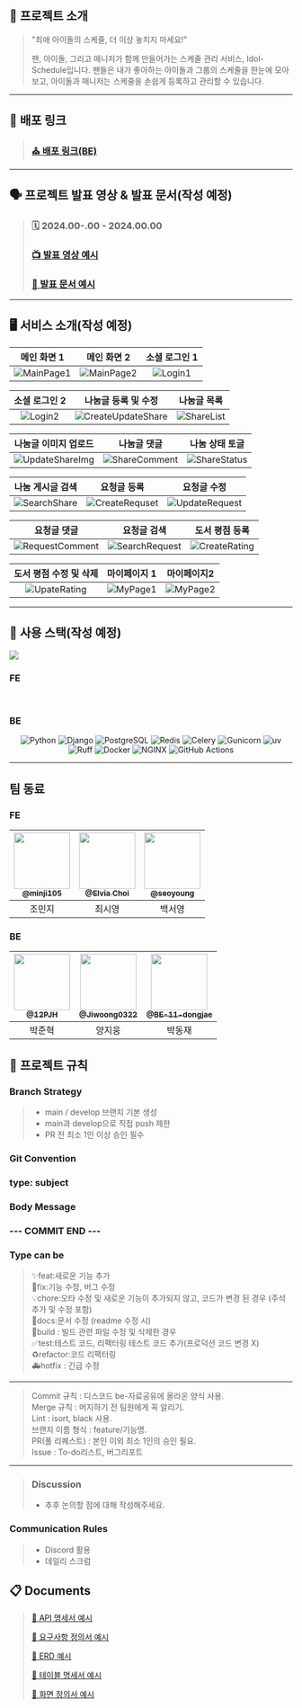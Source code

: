 ## 📖 프로젝트 소개

  > "최애 아이돌의 스케줄, 더 이상 놓치지 마세요!"
  >
  > 팬, 아이돌, 그리고 매니저가 함께 만들어가는 스케줄 관리 서비스, Idol-Schedule입니다.
  > 팬들은 내가 좋아하는 아이돌과 그룹의 스케줄을 한눈에 모아보고, 아이돌과 매니저는 스케줄을 손쉽게 등록하고 관리할 수 있습니다.
---
## :link: 배포 링크

> ### [⛪ 배포 링크(BE)](https://api.moyeoradingding.site/)

---
## 🗣️ 프로젝트 발표 영상 & 발표 문서(작성 예정)

> ### 🗓️ 2024.00-.00 - 2024.00.00
> ### [📺 발표 영상 예시]()
> ### [📑 발표 문서 예시]()

---

## 🖥️ 서비스 소개(작성 예정)
|   메인 화면 1  |  메인 화면 2  |   소셜 로그인 1   |
|:--------:|:------:|:--------:|
| <img src="https://lh6.googleusercontent.com/M7RxaY_ZsF5sQcqiIOafdBGHuVGqKrQ0c07hzOtLgkhxYTK-aRKWdhkMfi8DaoZxyDWLZKhdUEDKBIEpETcm2_sH5JdW69mrOXzASMQYHFEiaP0QbgCEHa5bnKzITG-v9ztn0QfbCeZtznJ8q-SDo2qoEA=s2048" alt="MainPage1"> |   <img src="https://lh6.googleusercontent.com/WSSZM-N1tpBvXui0ivLMaSJv5u-Jn8oUNXik40GOW7thMqmNdMPrjfO4-halmEZ80GuBBlI5ENm8TtDovjSOMRqHE6Z5w7F5yYxdplO643k3wfhyW4wT0IUT15Rv6kk_FAnST07-50NOOeXHjRfjh6dEBA=s2048" alt="MainPage2">  | <img src="https://lh6.googleusercontent.com/LgLnyK4xbij_SmBQd_9b-zKL7NjFBceXLFr97o-S9z4JMw7bZaO4E9W5SbwJn_xOAVu4xCk9Se0eqShfP8YkzkaL-QilqVa6LRaQEQ5h4PHLZOgmT8ZByBV-eEIZEr9D3I1mB6qu5nhIehup3910FytnrQ=s2048" alt="Login1"> |

|                                                                                                          소셜 로그인 2                                                                                                           |                                                                                                              나눔글 등록 및 수정                                                                                                               |                                                                                                             나눔글 목록                                                                                                             |
|:---------------------------------------------------------------------------------------------------------------------------------------------------------------------------------------------------------------------------:|:--------------------------------------------------------------------------------------------------------------------------------------------------------------------------------------------------------------------------------------:|:------------------------------------------------------------------------------------------------------------------------------------------------------------------------------------------------------------------------------:|
| <img src="https://lh3.googleusercontent.com/_WEmqGBbE04OIWsmijjjMk7eyk2jKBC9qXLFTWJjpWHfcUknRcVfOSA5Xy5QqTILk75qm4EcbgyXNM5h8dtitdmfuQ7Gg7YSR_Hb8GBffFeiEMLx6NYXVPDLA8BwHVUHrfZtHl-yATyXIiJhtdsaOMoMqA=s2048" alt="Login2"> | <img src="https://lh6.googleusercontent.com/wQiDqzndpvTRfIsHy-l3_eCjPDQ0JF28pCmLrDdSFQfR0UTuJHiF_erHsz57FuHFDWbHMnmOLquWxJxqUwjeAy_JnhaOzpjdemsvAzwPQdfK6J-H6vqOj3GwrnpBMs43Gl6BhC_idUh9lVyONEgCdIHMPQ=s2048" alt="CreateUpdateShare"> | <img src="https://lh6.googleusercontent.com/l6hiRBG-gYZpIp_E23PVm4sOBS-W2wFvncoP5bKlZQfU66NRMzxmfdgyJDagDmnqJLwxnJ9P7tu1eBlmOerah9AOx8NcBDLQR1lmLTZ083GR4zr0kBpI9XVdqVHDe571bTYFZ5fnCztg4Yw2JVyv0W-Sug=s2048" alt="ShareList"> |

|                                                                                                             나눔글 이미지 업로드                                                                                                             |      나눔글 댓글      |      나눔 상태 토글    |
|:-----------------------------------------------------------------------------------------------------------------------------------------------------------------------------------------------------------------------------------:|:-------:|:---------:|
| <img src="https://lh6.googleusercontent.com/uQJWChKZY7rtI-IdUgG9AxKSUfEeAUbFu3vnfrEkxDXSYHF7-e2ban3omp9Hn0yjtIh6uyQUC3DY8FXOOTLZEk5oK5t3BhD4WS6_jdJclc-L-zn8iavUnRgtLf0In1yH_C933V2MVtYE6_a40slzphM88A=s2048" alt="UpdateShareImg"> | <img src="https://lh6.googleusercontent.com/gs8HXpN_GGwlXTG9ZXldKc2rIYwqKE3IzQY3r6SYVwmp1M7-0_KJggGrbM0-VY_yL_Gh8V4_1argDczgglGIKjGuteRAFVKNCyK8BtM_Gsarut-Y4K-_1H7_Bj168cxmw1f7zRT9FUVjYnoGl2AG574nIg=s2048" alt="ShareComment"> | <img src="https://lh4.googleusercontent.com/iFbgPqWgK__YmSB8ha53yHTLfU_LtwJNEAf7KCDUxbraZbJhh1vQkAjTMLhaQF24HN2s3oniEsOL75mfiiMV2gRUs0exNptePw0hp0a9Q0Ko3XzfN3l4lPoWY5NP3Eif4KONMmgWQ-kKTYamb2mOiGiMlw=s2048" alt="ShareStatus"> |

|                                                                                                             나눔 게시글 검색                                                                                                             |              요청글 등록              |              요청글 수정              |
|:---------------------------------------------------------------------------------------------------------------------------------------------------------------------------------------------------------------------------------:|:--------------------------------:|:--------------------------------:|
| <img src="https://lh4.googleusercontent.com/TBqn1-oJm59EbLQyqSPLZ5_cidaanTljcr1Qq_XTPxcdTzD-IwxHrKL0ZfQhoZrkOVjokRLckca1x-9w8k0me4-6JTHPG6rbwuQ4pkmrgjEpAJZxAMM8HxR5x6vDtiCotwODnUJbo0wYK-Y62U4BTx17Cw=s2048" alt="SearchShare">  | <img src="https://lh4.googleusercontent.com/3od9me49rKBnI9saCG7TuRqlg4RQGb9JX4z8PyXMHfpqW6jF4gLgly_fZympLUsQUzxVBfWeEDIOha2-TyV-6pV_BiIbafOb9AG6vZVAgBomqyfgr8r6I_Xilqyi-p5rTA6q8lJeVqt-en4I1jnEGoK19Q=s2048" alt="CreateRequset"> | <img src="https://lh4.googleusercontent.com/vJ2PSqYwWttmoXqED3pfS8HQxiaL-FSLZAjJa45u3KQ7bqkNbLW9_y8HN5MjURQGTmClDCqnkJxLvxJ5gX6v96iQKuTpmRY2fekNh22LPfuJrah7QgNGe7z6P45e4sZ3bAig0vei49TauuLdwPcAQPGDzg=s2048" alt="UpdateRequest"> |

|                                                                                                               요청글 댓글                                                                                                                |              요청글 검색              |            도서 평점 등록             |
|:-----------------------------------------------------------------------------------------------------------------------------------------------------------------------------------------------------------------------------------:|:--------------------------------:|:-------------------------------:|
| <img src="https://lh5.googleusercontent.com/ngtbM1TwsYkrv1gAbcs7S61jJtgIKb66IdtppaIvVCT9mbthSK3Q66YBV9EOZ3ipc3SrlahE7OlVw7Bu-nwLeACpUKZ0BzYmoFTZSNPwgC0xVA_pZ69Spq34yk5xfNo7AgTN0FEiTmRVNs0_vXnlfrwUCQ=s2048" alt="RequestComment"> | <img src="https://lh6.googleusercontent.com/AV4lIIXPUjDm9RTAmZSn8vkyJx8Ltiybi5wD6gyrydKw5uXa0EMRK3ysShfVhHLdZYoDSHNbdfEr_pc9yUEDWEwT2cTdf7vDSZcbCKxcy_gDiBjL15ofE94LCoXZu4VuQ5BTkImsh8RzgwL31sSib5VBVg=s2048" alt="SearchRequest"> | <img src="https://lh6.googleusercontent.com/16_o-x4RHI9TU7pypuH0E2dypPuYE2G2jP8VhTxWwiiZuNSVTxqdkprKOigJ2F0okPILkVNd9BnYyKjgEYTH9uKkuEtEm5TBqy9gJOxRli6DP7DRCqORo6o07ym1onjJVsCbOvEIAVSMYL6-oGroAVJyjw=s2048" alt="CreateRating"> |

|                                                                                                          도서 평점 수정 및 삭제                                                                                                           |             마이페이지 1             |           마이페이지2           |
|:--------------------------------------------------------------------------------------------------------------------------------------------------------------------------------------------------------------------------------:|:----------:|:--------------------------:|
| <img src="https://lh5.googleusercontent.com/KjjwMZ-FrNzlWa0N8IS2iYAr92JgQCMbOFEwZdtScJJwzt5XY70dZII-OyvHUSbWV_7qBNCFc3pslsgcfLX9ZAM54y0F5pRrO4e2EMv8ee1K2FzzieU5ByAn9UhBqB08Fk1pHUaGvRzxGt8HhFh17fongw=s2048" alt="UpateRating"> |<img src="https://lh5.googleusercontent.com/KRfPZ8P2TzvLBeHAcApzzHDn6xbkCYp8Z9sDmWSifQNwQwfC7HAjczd-KHVs5dGbKhi2AO5O3A8wd8mewcze3TKb_yM9y5-PHQVE7axz5HVdWsI1alg2-qatjn7G2c0Y6Fx786KMjoiIULFLpCoQx6HWJA=s2048" alt="MyPage1"> | <img src="https://lh5.googleusercontent.com/eTvLqwjRti-QhqDMWb2gMw692w-qmSipvVOjcXHvVIetlZiBvgbzcDakCP2Gmf-kGNx5vuZ5fm_3ExzA3_rD3ux4DaDK5xaP90LgDmK6fRYPdGdolg8dJrdh8fKT7a4H0odAYlK9t4-iLxjtsbinTnz0ow=s2048" alt="MyPage2"> |
---

## 🧰 사용 스택(작성 예정)


<img src="https://user-images.githubusercontent.com/90237119/215304129-d8006105-cf1c-49c7-a819-4f819dfac523.png"/>

### FE
<div align=center>

  
  <br>
</div>

### BE
<div align=center> 


![Python](https://img.shields.io/badge/Python-3776AB?style=for-the-badge&logo=python&logoColor=white)
![Django](https://img.shields.io/badge/Django-092E20?style=for-the-badge&logo=django&logoColor=white)
![PostgreSQL](https://img.shields.io/badge/PostgreSQL-336791?style=for-the-badge&logo=postgresql&logoColor=white)
![Redis](https://img.shields.io/badge/Redis-DC382D?style=for-the-badge&logo=redis&logoColor=white)
![Celery](https://img.shields.io/badge/Celery-37814A?style=for-the-badge)
![Gunicorn](https://img.shields.io/badge/Gunicorn-499848?style=for-the-badge)
![uv](https://img.shields.io/badge/uv-8F50FB?style=for-the-badge)
![Ruff](https://img.shields.io/badge/Ruff-F4EA2A?style=for-the-badge)
![Docker](https://img.shields.io/badge/Docker-2496ED?style=for-the-badge&logo=docker&logoColor=white)
![NGINX](https://img.shields.io/badge/NGINX-009639?style=for-the-badge&logo=nginx&logoColor=white)
![GitHub Actions](https://img.shields.io/badge/GitHub%20Actions-2088FF?style=for-the-badge&logo=githubactions&logoColor=white)
</div>


--- 

## 팀 동료

### FE

| <a href=https://github.com/minji105/><img src="https://avatars.githubusercontent.com/u/116670097?v=4" width=100px/><br/><sub><b>@minji105</b></sub></a><br/> | <a href=https://github.com/ElviaChoi/><img src="https://avatars.githubusercontent.com/u/73391363?v=4" width=100px/><br/><sub><b>@Elvia Choi</b></sub></a><br/> | <a href=https://github.com/sysysysyb/><img src="https://avatars.githubusercontent.com/u/87892147?v=4/u/93540726?v=4" width=100px/><br/><sub><b>@seoyoung</b></sub></a><br/> | 
|:--------------------------------------------------------------------------------------------------------------------------------------------------:|:------------------------------------------------------------------------------------------------------------------------------------------------------------:|:--------------------------------------------------------------------------------------------------------------------------------------------------:|
|                                                                        조민지                                                                         |                                                                             최시영                                                                              |                                                                        백서영                                                                         |


### BE

| <a href=https://github.com/12PJH/><img src="https://avatars.githubusercontent.com/u/207505345?s=400&v=4" width=100px/><br/><sub><b>@12PJH</b></sub></a><br/> | <a href=https://github.com/Jiwoong0322><img src="https://avatars.githubusercontent.com/u/57899458?v=4" width=100px/><br/><sub><b>@Jiwoong0322</b></sub></a><br/> | <a href=https://github.com/BE-11-dongjae/><img src="https://avatars.githubusercontent.com/u/207018421?v=4" width=100px/><br/><sub><b>@BE-11-dongjae</b></sub></a><br/> |
|:------------------------------------------------------------------------------------------------------------------------------------------------------------:|:-------------------------------------------------------------------------------------------------------------------------------------------------------------:|:---------------------------------------------------------------------------------------------------------------------------------------------------:|
|                                                                             박준혁                                                                              |                                                                              양지웅                                                                              |                                                                         박동재                                                                         |

## 📑 프로젝트 규칙

### Branch Strategy
> - main / develop 브랜치 기본 생성 
> - main과 develop으로 직접 push 제한
> - PR 전 최소 1인 이상 승인 필수

### Git Convention
### type: subject

### Body Message


### --- COMMIT END ---
### Type can be
> ✨feat:새로운 기능 추가<br>
🐛fix:기능 수정, 버그 수정<br>
💡chore:오타 수정 및 새로운 기능이 추가되지 않고, 코드가 변경 된 경우 (주석 추가 및 수정 포함)<br>
📝docs:문서 수정 (readme 수정 시)<br>
🚚build : 빌드 관련 파일 수정 및 삭제한 경우<br>
✅test:테스트 코드, 리팩터링 테스트 코드 추가(프로덕션 코드 변경 X)<br>
♻️refactor:코드 리팩터링<br>
🚑hotfix : 긴급 수정
---
> Commit 규칙 : 디스코드 be-자료공유에 올라온 양식 사용.<br>
Merge 규칙 : 머지하기 전 팀원에게 꼭 알리기.<br>
Lint : isort, black 사용.<br>
브랜치 이름 형식 : feature/기능명.<br>
PR(풀 리퀘스트) : 본인 이외 최소 1인의 승인 필요.<br>
Issue : To-do리스트, 버그리포트
---

> ### Discussion
> * 추후 논의할 점에 대해 작성해주세요.

### Communication Rules
> - Discord 활용 
> - 데일리 스크럼


## :clipboard: Documents
> [📜 API 명세서 예시](https://docs.google.com/spreadsheets/d/1dosSwYfPLZrBBbIh_efRWW0sDR4DwjL1KeBifwb_UwY/edit?gid=82432790#gid=82432790)
> 
> [📜 요구사항 정의서 예시](https://www.notion.so/23fcaf5650aa81328feefbc748861e7a?source=copy_link)
> 
> [📜 ERD 예시](https://www.notion.so/ERD-23fcaf5650aa8168a445e258397a265c)
> 
> [📜 테이블 명세서 예시](https://docs.google.com/spreadsheets/d/19Llf4HLXpz5QqJf9-b8sf5OSXXOnFj6Ju4hqB5gt0qU/edit?gid=998338053#gid=998338053)
>
> [📜 화면 정의서 예시](https://www.figma.com/design/9DLl7QljnNbHckrdwvFtJn/%EC%99%80%EC%9D%B4%EC%96%B4%ED%94%84%EB%A0%88%EC%9E%84?node-id=705-1891&t=JQAa9jNzbk37c8ZL-1)